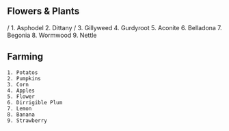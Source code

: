 ## Flowers & Plants
/    1. Asphodel
    2. Dittany
/    3. Gillyweed
    4. Gurdyroot
    5. Aconite
    6. Belladona
    7. Begonia
    8. Wormwood
    9. Nettle

## Farming
    1. Potatos
    2. Pumpkins
    3. Corn
    4. Apples
    5. Flower
    6. Dirrigible Plum
    7. Lemon
    8. Banana
    9. Strawberry